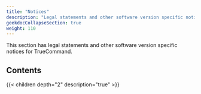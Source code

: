 ```yaml
---
title: "Notices"
description: "Legal statements and other software version specific notices for TrueCommand."
geekdocCollapseSection: true
weight: 110
---
```


This section has legal statements and other software version specific notices for TrueCommand.

## Contents

{{< children depth="2" description="true" >}}
